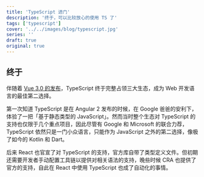 ```yaml
---
title: 'TypeScript 进门'
description: '终于，可以比较放心的使用 TS 了'
tags: ['typescript']
cover: '../../images/blog/typescript.jpg'
series: ''
draft: true
original: true
---
```


## 终于

伴随着 [Vue 3.0 的发布](https://www.vuejs.org)，TypeScript 终于完整占领三大生态，成为 Web 开发语言的最佳第二选择。

第一次知道 TypeScript 是在 Angular 2 发布的时候，在 Google 爸爸的安利下，体验了一把「基于静态类型的 JavaScript」。然而当时整个生态对 TypeScript 的支持也仅限于几个重点项目，因此尽管有 Google 和 Microsoft 的联合力荐，TypeScript 依然只是一门小众语言，只能作为 JavaScript 之外的第二选择，像极了如今的 Kotlin 和 Dart。

后来 React 也官宣了对 TypeScript 的支持，官方库自带了类型定义文件。但初期还需要开发者手动配置工具链以提供对相关语法的支持，晚些时候 CRA 也提供了官方的支持，自此在 React 中使用 TypeScript 也成了自动化的事情。
